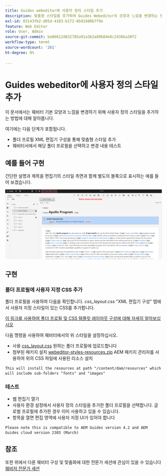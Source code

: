 ```yaml
---
title: Guides webeditor에 사용자 정의 스타일 추가
description: 맞춤형 스타일을 추가하여 Guides Webeditor의 모양과 느낌을 변경하는 방법을 알아봅니다.
exl-id: 03143fb2-d05d-4103-b172-8b91880b7f9e
feature: Web Editor
role: User, Admin
source-git-commit: be06612d832785a91a3b2a89b84e0c2438ba30f2
workflow-type: tm+mt
source-wordcount: '261'
ht-degree: 0%

---
```


# Guides webeditor에 사용자 정의 스타일 추가

이 문서에서는 웨비터 기본 모양과 느낌을 변경하기 위해 사용자 정의 스타일을 추가하는 방법에 대해 알아봅니다.

여기에는 다음 단계가 포함됩니다.
- 폴더 프로필 XML 편집기 구성을 통해 맞춤형 스타일 추가
- 웨비터서에서 해당 폴더 프로필을 선택하고 변경 내용 테스트


## 예를 들어 구현

간단한 설명과 제목을 편집기의 스타일 측면과 함께 별도의 블록으로 표시하는 예를 들어 보겠습니다.

![사용자 정의 스타일로 웨비터 미리 보기](../../../assets/authoring/webeditor-customstyles-preview.png)


## 구현


### 폴더 프로필에 사용자 지정 CSS 추가

폴더 프로필을 사용하여 다음을 확인합니다. *css_layout.css* &quot;XML 편집기 구성&quot; 탭에서 사용자 지정 스타일이 있는 CSS를 추가합니다.

[이 링크를 사용하여 폴더 프로필 및 CSS 템플릿 레이아웃 구성에 대해 자세히 알아보십시오](https://experienceleague.adobe.com/docs/experience-manager-guides-learn/videos/advanced-user-guide/editor-configuration.html?lang=en#customize-the-css-template-layout)

다음 명령을 사용하여 웨비터에서의 위 스타일을 설정하십시오.
- 사용 [css_layout.css](../../../assets/authoring/webeditor-customstyles-css_layout.css) 원하는 폴더 프로필에 업로드합니다
- 첨부된 패키지 설치 [webeditor-styles-resources.zip](../../../assets/authoring/webeditor-styles-resources.zip) AEM 패키지 관리자를 사용하여 위의 CSS 파일에 사용된 리소스 설치

```
This will install the resources at path "/content/dam/resources" which will include sub-folders "fonts" and "images"
```


### 테스트

- 웹 편집기 열기
- 사용자 환경 설정에서 사용자 정의 스타일을 추가한 폴더 프로필을 선택합니다. 글로벌 프로필에 추가한 경우 이미 사용하고 있을 수 있습니다.
- 항목을 열면 편집 영역에 사용자 지정 UI가 있어야 합니다

```
Please note this is compatible to AEM Guides version 4.2 and AEM Guides cloud version 2303 (March)
```


## 참조

또한 위에서 다룬 웨비터 구성 및 맞춤화에 대한 전문가 세션에 관심이 있을 수 있습니다 [웨비저 전문가 세션](https://experienceleague.adobe.com/docs/experience-manager-guides-learn/tutorials/knowledge-base/expert-session/webbased-authoring-jan2023.html?lang=en)
